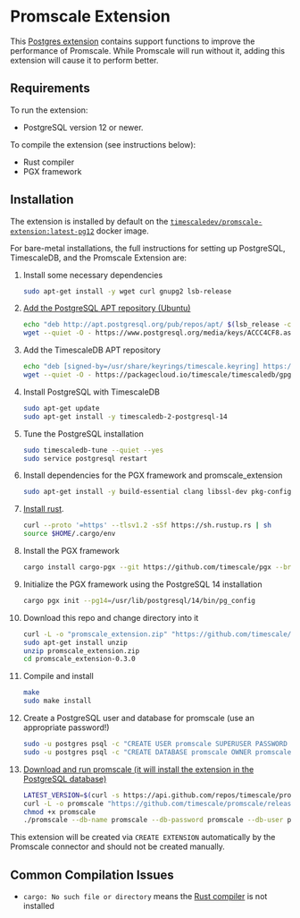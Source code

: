 # Promscale Extension #

This [Postgres extension](https://www.postgresql.org/docs/12/extend-extensions.html)
contains support functions to improve the performance of Promscale.
While Promscale will run without it, adding this extension will
cause it to perform better.

## Requirements ##

To run the extension:
- PostgreSQL version 12 or newer.

To compile the extension (see instructions below):
- Rust compiler
- PGX framework

## Installation ##

The extension is installed by default on the
[`timescaledev/promscale-extension:latest-pg12`](https://hub.docker.com/r/timescaledev/promscale-extension) docker image.

For bare-metal installations, the full instructions for setting up PostgreSQL, TimescaleDB, and the Promscale Extension are:

1) Install some necessary dependencies
    ```bash
    sudo apt-get install -y wget curl gnupg2 lsb-release
    ```
1) [Add the PostgreSQL APT repository (Ubuntu)](https://www.postgresql.org/download/linux/ubuntu/)
    ```bash
    echo "deb http://apt.postgresql.org/pub/repos/apt/ $(lsb_release -c -s)-pgdg main" | sudo tee /etc/apt/sources.list.d/pgdg.list
    wget --quiet -O - https://www.postgresql.org/media/keys/ACCC4CF8.asc | sudo apt-key add -
    ```
1) Add the TimescaleDB APT repository
    ```bash
    echo "deb [signed-by=/usr/share/keyrings/timescale.keyring] https://packagecloud.io/timescale/timescaledb/ubuntu/ $(lsb_release -c -s) main" | sudo tee /etc/apt/sources.list.d/timescaledb.list
    wget --quiet -O - https://packagecloud.io/timescale/timescaledb/gpgkey | sudo gpg --dearmor -o /usr/share/keyrings/timescale.keyring
    ```
1) Install PostgreSQL with TimescaleDB
    ```bash
    sudo apt-get update
    sudo apt-get install -y timescaledb-2-postgresql-14
    ```
1) Tune the PostgreSQL installation
    ```bash
    sudo timescaledb-tune --quiet --yes
    sudo service postgresql restart
    ```
1) Install dependencies for the PGX framework and promscale_extension
    ```bash
    sudo apt-get install -y build-essential clang libssl-dev pkg-config libreadline-dev zlib1g-dev postgresql-server-dev-14
    ```
1) [Install rust](https://www.rust-lang.org/tools/install).
    ```bash
    curl --proto '=https' --tlsv1.2 -sSf https://sh.rustup.rs | sh
    source $HOME/.cargo/env
    ```
1) Install the PGX framework
    ```bash
    cargo install cargo-pgx --git https://github.com/timescale/pgx --branch promscale-staging
    ```
1) Initialize the PGX framework using the PostgreSQL 14 installation
    ```bash
    cargo pgx init --pg14=/usr/lib/postgresql/14/bin/pg_config
    ```
1) Download this repo and change directory into it
    ```bash
    curl -L -o "promscale_extension.zip" "https://github.com/timescale/promscale_extension/archive/refs/tags/0.3.0.zip"
    sudo apt-get install unzip
    unzip promscale_extension.zip
    cd promscale_extension-0.3.0
    ```
1) Compile and install
    ```bash
    make
    sudo make install
    ```
1) Create a PostgreSQL user and database for promscale (use an appropriate password!)
    ```bash
    sudo -u postgres psql -c "CREATE USER promscale SUPERUSER PASSWORD 'promscale';"
    sudo -u postgres psql -c "CREATE DATABASE promscale OWNER promscale;"
    ```
1) [Download and run promscale (it will install the extension in the PostgreSQL database)](https://github.com/timescale/promscale/blob/master/docs/bare-metal-promscale-stack.md#2-deploying-promscale)
    ```bash
    LATEST_VERSION=$(curl -s https://api.github.com/repos/timescale/promscale/releases/latest | grep "tag_name" | cut -d'"' -f4)
    curl -L -o promscale "https://github.com/timescale/promscale/releases/download/${LATEST_VERSION}/promscale_${LATEST_VERSION}_Linux_x86_64"
    chmod +x promscale
    ./promscale --db-name promscale --db-password promscale --db-user promscale --db-ssl-mode allow --install-extensions
    ```

This extension will be created via `CREATE EXTENSION` automatically by the Promscale connector and should not be created manually.

## Common Compilation Issues ##

- `cargo: No such file or directory` means the [Rust compiler](https://www.rust-lang.org/tools/install) is not installed
